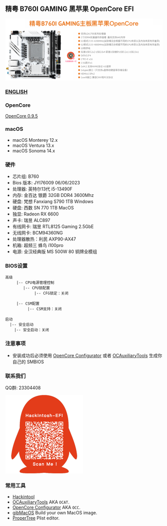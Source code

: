 ## 精粤 B760I GAMING 黑苹果 OpenCore EFI

![image](ScreenShot/JINGYUEB760I.png)

### [ENGLISH](https://github.com/hackintosh-club/JINGYUE-B760I-SNOW-DREAM-OpenCore)

### OpenCore

[OpenCore 0.9.5](https://github.com/acidanthera/OpenCorePkg)

### macOS

- macOS Monterey 12.x
- macOS Ventura  13.x
- macOS Sonoma   14.x 

### 硬件

- 芯片组: B760
- Bios 版本: JYI76009 06/06/2023
- 处理器: 英特尔13代 i5-13490F
- 内存: 金百达 银爵 32GB DDR4 3600Mhz
- 硬盘: 梵想 Fanxiang S790 1TB Windows
- 硬盘: 西数 SN 770 1TB MacOS
- 独显: Radeon RX 6600
- 声卡: 瑞昱 ALC897
- 有线网卡:  瑞昱 RTL8125 Gaming 2.5GbE
- 无线网卡: BCM94360NG
- 处理器散热：利民 AXP90-AX47
- 机箱:  超频三 蜂鸟 i100pro
- 电源:  全汉经典版 MS 500W 80 铜牌全模组

### BIOS设置

```
高级
     |-- CPU电源管理控制
        |-- CPU锁配置
	         |-- CFG锁定：关闭
	         
     |-- CSM配置
	      |-- CSM支持：关闭
		
启动
  |-- 安全启动
    |-- 安全启动：关闭
```

### 注意事项

 - 安装成功后必须使用 [OpenCore Configurator](https://mackie100projects.altervista.org/opencore-configurator/) 或者 [OCAuxiliaryTools](https://github.com/ic005k/OCAuxiliaryTools) 生成你自己的 SMBIOS


### 联系我们

QQ群: 23304408

![image](ScreenShot/QRCode.png)



### 常用工具

- [Hackintool](https://github.com/headkaze/Hackintool) 
- [OCAuxiliaryTools](https://github.com/ic005k/OCAuxiliaryTools) AKA `OCAT`.
- [OpenCore Configurator](https://mackie100projects.altervista.org/opencore-configurator/) AKA `OCC`.
- [gibMacOS](https://github.com/corpnewt/gibMacOS) Build your own MacOS image.
- [ProperTree](https://github.com/corpnewt/ProperTree) Plist editor.